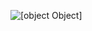 ![[object Object]](https://socialify.git.ci/alfiansyahnz/sana/image?description=1&forks=1&issues=1&language=1&name=1&owner=1&pattern=Brick%20Wall&pulls=1&stargazers=1&theme=Dark)
